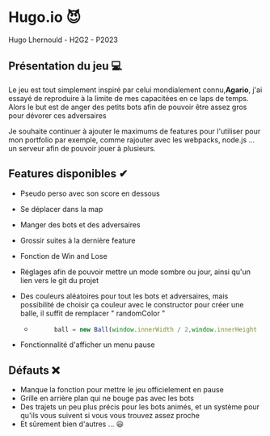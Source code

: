 # Hugo.io  😈

Hugo Lhernould - H2G2 - P2023

## Présentation du jeu 💻

Le jeu est tout simplement inspiré par celui mondialement connu,**Agario**, j'ai essayé de reproduire à la limite de mes capacitées en ce laps de temps.
Alors le but est de anger des petits bots afin de pouvoir être assez gros pour dévorer ces adversaires

Je souhaite continuer à ajouter le maximums de features pour l'utiliser pour mon portfolio par exemple, comme rajouter avec les webpacks, node.js ... un serveur afin de pouvoir jouer à plusieurs.

## Features disponibles ✔

- Pseudo perso avec son score en dessous
- Se déplacer dans la map
- Manger des bots et des adversaires
- Grossir suites à la dernière feature
- Fonction de Win and Lose
- Réglages afin de pouvoir mettre un mode sombre ou jour, ainsi qu'un lien vers le git du projet
- Des couleurs aléatoires pour tout les bots et adversaires, mais possibilité de choisir ça couleur avec le constructor pour créer une balle, il suffit de remplacer " randomColor "

    - ```js
            ball = new Ball(window.innerWidth / 2,window.innerHeight  / 2,32,**randomColor**, true, nicknameDiv, true)
        ```
- Fonctionnalité d'afficher un menu pause 

## Défauts ❌

- Manque la fonction pour mettre le jeu officielement en pause
- Grille en arrière plan qui ne bouge pas avec les bots
- Des trajets un peu plus précis pour les bots animés, et un système pour qu'ils vous suivent si vous vous trouvez assez proche
- Et sûrement bien d'autres ...  😃

